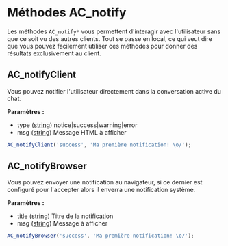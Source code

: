# Méthodes AC_notify
Les méthodes `AC_notify*` vous permettent d'interagir avec l'utilisateur sans que ce soit vu des autres clients. Tout se passe en local,
ce qui veut dire que vous pouvez facilement utiliser ces méthodes pour donner des résultats exclusivement au client.

## AC_notifyClient
Vous pouvez notifier l'utilisateur directement dans la conversation active du chat.

**Paramètres :**
- type ([string](#)) notice|success|warning|error
- msg ([string](#)) Message HTML à afficher

```Javascript
AC_notifyClient('success', 'Ma première notification! \o/');
```

## AC_notifyBrowser
Vous pouvez envoyer une notification au navigateur, si ce dernier est configuré pour l'accepter alors il enverra une notification système.

**Paramètres :**
- title ([string](#)) Titre de la notification
- msg ([string](#)) Message à afficher

```Javascript
AC_notifyBrowser('success', 'Ma première notification! \o/');
```
